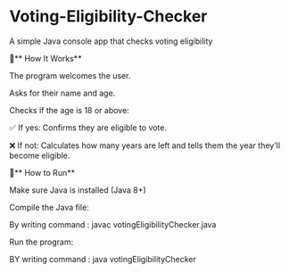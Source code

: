 # Voting-Eligibility-Checker
A simple Java console app that checks voting eligibility

🧠** How It Works**

The program welcomes the user.

Asks for their name and age.

Checks if the age is 18 or above:

✅ If yes: Confirms they are eligible to vote.

❌ If not: Calculates how many years are left and tells them the year they'll become eligible.


🚀** How to Run**

Make sure Java is installed (Java 8+)

Compile the Java file:

By writing command : javac votingEligibilityChecker.java

Run the program:

BY writing command : java votingEligibilityChecker

